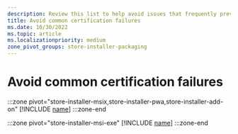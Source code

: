 ```yaml
---
description: Review this list to help avoid issues that frequently prevent apps from getting certified, or that might be identified during a spot check after the app is published.
title: Avoid common certification failures
ms.date: 10/30/2022
ms.topic: article
ms.localizationpriority: medium
zone_pivot_groups: store-installer-packaging
---
```


# Avoid common certification failures

:::zone pivot="store-installer-msix,store-installer-pwa,store-installer-add-on"
[!INCLUDE [name](../../../includes/store/msix/avoid-common-certification-failures.md)]
:::zone-end

:::zone pivot="store-installer-msi-exe"
[!INCLUDE [name](../../../includes/store/msi/avoid-common-certification-failures.md)]
:::zone-end
